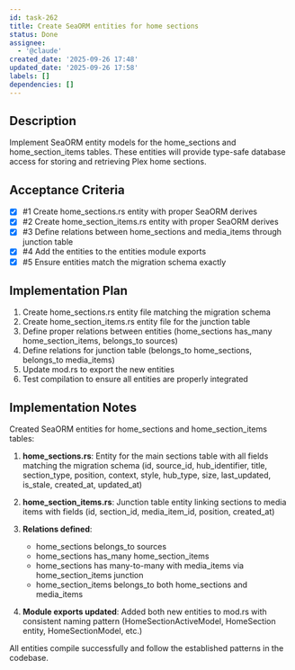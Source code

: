 ```yaml
---
id: task-262
title: Create SeaORM entities for home sections
status: Done
assignee:
  - '@claude'
created_date: '2025-09-26 17:48'
updated_date: '2025-09-26 17:58'
labels: []
dependencies: []
---
```


## Description

Implement SeaORM entity models for the home_sections and home_section_items tables. These entities will provide type-safe database access for storing and retrieving Plex home sections.

## Acceptance Criteria
<!-- AC:BEGIN -->
- [x] #1 Create home_sections.rs entity with proper SeaORM derives
- [x] #2 Create home_section_items.rs entity with proper SeaORM derives
- [x] #3 Define relations between home_sections and media_items through junction table
- [x] #4 Add the entities to the entities module exports
- [x] #5 Ensure entities match the migration schema exactly
<!-- AC:END -->


## Implementation Plan

1. Create home_sections.rs entity file matching the migration schema
2. Create home_section_items.rs entity file for the junction table
3. Define proper relations between entities (home_sections has_many home_section_items, belongs_to sources)
4. Define relations for junction table (belongs_to home_sections, belongs_to media_items)
5. Update mod.rs to export the new entities
6. Test compilation to ensure all entities are properly integrated


## Implementation Notes

Created SeaORM entities for home_sections and home_section_items tables:

1. **home_sections.rs**: Entity for the main sections table with all fields matching the migration schema (id, source_id, hub_identifier, title, section_type, position, context, style, hub_type, size, last_updated, is_stale, created_at, updated_at)

2. **home_section_items.rs**: Junction table entity linking sections to media items with fields (id, section_id, media_item_id, position, created_at)

3. **Relations defined**:
   - home_sections belongs_to sources
   - home_sections has_many home_section_items
   - home_sections has many-to-many with media_items via home_section_items junction
   - home_section_items belongs_to both home_sections and media_items

4. **Module exports updated**: Added both new entities to mod.rs with consistent naming pattern (HomeSectionActiveModel, HomeSection entity, HomeSectionModel, etc.)

All entities compile successfully and follow the established patterns in the codebase.
